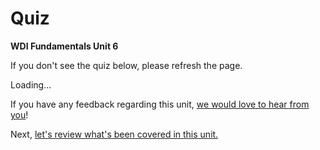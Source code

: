 # Quiz

**WDI Fundamentals Unit 6**

If you don't see the quiz below, please refresh the page.

Loading...

If you have any feedback regarding this unit, [we would love to hear from you](https://ga-immersives.typeform.com/to/kKq7HW)!

Next, [let's review what's been covered in this unit.](navigation-and-page-layout-cheatsheet.md)

